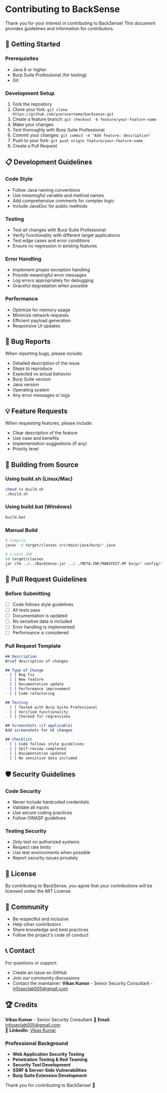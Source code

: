 # Contributing to BackSense

Thank you for your interest in contributing to BackSense! This document provides guidelines and information for contributors.

## 🚀 Getting Started

### Prerequisites
- Java 8 or higher
- Burp Suite Professional (for testing)
- Git

### Development Setup
1. Fork the repository
2. Clone your fork: `git clone https://github.com/yourusername/backsense.git`
3. Create a feature branch: `git checkout -b feature/your-feature-name`
4. Make your changes
5. Test thoroughly with Burp Suite Professional
6. Commit your changes: `git commit -m "Add feature: description"`
7. Push to your fork: `git push origin feature/your-feature-name`
8. Create a Pull Request

## 📋 Development Guidelines

### Code Style
- Follow Java naming conventions
- Use meaningful variable and method names
- Add comprehensive comments for complex logic
- Include JavaDoc for public methods

### Testing
- Test all changes with Burp Suite Professional
- Verify functionality with different target applications
- Test edge cases and error conditions
- Ensure no regression in existing features

### Error Handling
- Implement proper exception handling
- Provide meaningful error messages
- Log errors appropriately for debugging
- Graceful degradation when possible

### Performance
- Optimize for memory usage
- Minimize network requests
- Efficient payload generation
- Responsive UI updates

## 🐛 Bug Reports

When reporting bugs, please include:
- Detailed description of the issue
- Steps to reproduce
- Expected vs actual behavior
- Burp Suite version
- Java version
- Operating system
- Any error messages or logs

## 💡 Feature Requests

When requesting features, please include:
- Clear description of the feature
- Use case and benefits
- Implementation suggestions (if any)
- Priority level

## 🔧 Building from Source

### Using build.sh (Linux/Mac)
```bash
chmod +x build.sh
./build.sh
```

### Using build.bat (Windows)
```cmd
build.bat
```

### Manual Build
```bash
# Compile
javac -d target/classes src/main/java/burp/*.java

# Create JAR
cd target/classes
jar cfm ../../BackSense.jar ../../META-INF/MANIFEST.MF burp/* config/* META-INF/*
```

## 📝 Pull Request Guidelines

### Before Submitting
- [ ] Code follows style guidelines
- [ ] All tests pass
- [ ] Documentation is updated
- [ ] No sensitive data is included
- [ ] Error handling is implemented
- [ ] Performance is considered

### Pull Request Template
```markdown
## Description
Brief description of changes

## Type of Change
- [ ] Bug fix
- [ ] New feature
- [ ] Documentation update
- [ ] Performance improvement
- [ ] Code refactoring

## Testing
- [ ] Tested with Burp Suite Professional
- [ ] Verified functionality
- [ ] Checked for regressions

## Screenshots (if applicable)
Add screenshots for UI changes

## Checklist
- [ ] Code follows style guidelines
- [ ] Self-review completed
- [ ] Documentation updated
- [ ] No sensitive data included
```

## 🛡️ Security Guidelines

### Code Security
- Never include hardcoded credentials
- Validate all inputs
- Use secure coding practices
- Follow OWASP guidelines

### Testing Security
- Only test on authorized systems
- Respect rate limits
- Use test environments when possible
- Report security issues privately

## 📄 License

By contributing to BackSense, you agree that your contributions will be licensed under the MIT License.

## 🤝 Community

- Be respectful and inclusive
- Help other contributors
- Share knowledge and best practices
- Follow the project's code of conduct

## 📞 Contact

For questions or support:
- Create an issue on GitHub
- Join our community discussions
- Contact the maintainer: **Vikas Kumar** - Senior Security Consultant - [infoseclab005@gmail.com](mailto:infoseclab005@gmail.com)

## 🏆 **Credits**

**Vikas Kumar** - Senior Security Consultant 
📧 **Email**: [infoseclab005@gmail.com](mailto:infoseclab005@gmail.com)  
🔗 **LinkedIn**: [Vikas Kumar](https://www.linkedin.com/in/vikas-k-8b2a495b/)  

### Professional Background
- **Web Application Security Testing**
- **Penetration Testing & Red Teaming**
- **Security Tool Development**
- **SSRF & Server-Side Vulnerabilities**
- **Burp Suite Extension Development**

Thank you for contributing to BackSense! 🚀 
